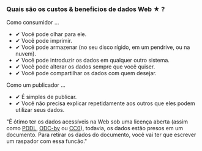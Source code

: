 ### Quais são os custos &amp; benefícios de dados Web <span class="stars-inline">&#x2605;</span> ?

Como consumidor &hellip;

- &#10004; Você pode olhar para ele.
- &#10004; Você pode imprimir.
- &#10004; Você pode armazenar (no seu disco rígido, em um pendrive, ou na nuvem).
- &#10004; Você pode introduzir os dados em qualquer outro sistema.
- &#10004; Você pode alterar os dados sempre que você quiser.
- &#10004; Você pode compartilhar os dados com quem desejar.

Como um publicador &hellip;

- &#10004; É simples de publicar.
- &#10004; Você não precisa explicar repetidamente aos outros que eles podem utilizar seus dados.

"É ótimo ter os dados acessíveis na Web sob uma licença aberta (assim como [PDDL](http://www.opendatacommons.org/licenses/pddl/ "Open Data Commons &raquo; Public Domain Dedication and License (PDDL)"), [ODC-by](http://www.opendatacommons.org/licenses/by/ "Open Data Commons &raquo; Open Data Commons Attribution License") ou [CC0](http://creativecommons.org/publicdomain/zero/1.0/ "Creative Commons &mdash;CC0 1.0 Universal")), todavia, os dados estão presos em um documento. Para retirar os dados do documento, você vai ter que escrever um raspador com essa funcão."
